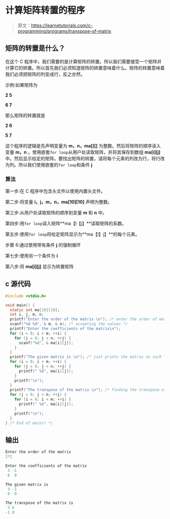 # 计算矩阵转置的程序

> 原文：<https://learnetutorials.com/c-programming/programs/transpose-of-matrix>

## 矩阵的转置是什么？

在这个 C 程序中，我们需要的是计算矩阵的转置。所以我们需要接受一个矩阵并计算它的转置。所以首先我们必须知道矩阵的转置意味着什么。矩阵的转置意味着我们必须把矩阵的列变成行，反之亦然。

示例:如果矩阵为

**2 5**

**6 7**

那么矩阵的转置就是

**2 6**

**5 7**

这个程序的逻辑是先声明变量为 **m，n，ma[][]** 为整数。然后将矩阵的顺序读入变量 **m，n** 。使用嵌套`for loop`从用户处读取矩阵，并将其保存到数组 **ma[i][j]** 中。然后显示给定的矩阵。要找出矩阵的转置，请将每个元素的列改为行，将行改为列。所以我们使用嵌套的`for loop`和条件 **j**

### 算法

第一步:在 C 程序中包含头文件以使用内置头文件。

第二步:将变量 **i，j，m，n，ma[10][10]** 声明为整数。

第三步:从用户处读取矩阵的顺序到变量 **m** 和 **n** 中。

第四步:用`for loop`读入矩阵**ma【I【j】**读取矩阵的系数。

第五步:使用`for loop`将给定矩阵显示为**ma【I】j】**的每个元素。

步骤 6:通过使用带有条件 **j** 的强制循环

第七步:使用另一个条件为 **i**

第八步:将 **ma[i][j]** 显示为转置矩阵

## c 源代码

```c
#include <stdio.h>

void main() {
  static int ma[10][10];
  int i, j, m, n;
  printf("Enter the order of the matrix \n"); /* enter the order of matrix */
  scanf("%d %d", & m, & n); /* accepting the values */
  printf("Enter the coefficients of the matrix\n");
  for (i = 0; i < m; ++i) {
    for (j = 0; j < n; ++j) {
      scanf("%d", & ma[i][j]);
    }
  }
  printf("The given matrix is \n"); /* just prints the matrix as such */
  for (i = 0; i < m; ++i) {
    for (j = 0; j < n; ++j) {
      printf(" %d", ma[i][j]);
    }
    printf("\n");
  }
  printf("The transpose of the matrix \n"); /* finding the transpose of matrix using loop */
  for (j = 0; j < n; ++j) {
    for (i = 0; i < m; ++i) {
      printf(" %d", ma[i][j]);
    }
    printf("\n");
  }
} /* End of main() */

```

## 输出

```c
Enter the order of the matrix
2*2

Enter the coefficients of the matrix
 3 -1
 6  0

The given matrix is
 3 -1
 6  0

The transpose of the matrix is
 3 6
-1 0 
```